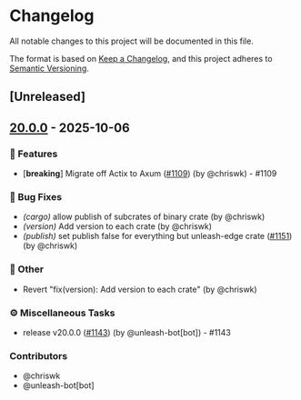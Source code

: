 # Changelog

All notable changes to this project will be documented in this file.

The format is based on [Keep a Changelog](https://keepachangelog.com/en/1.0.0/),
and this project adheres to [Semantic Versioning](https://semver.org/spec/v2.0.0.html).

## [Unreleased]

## [20.0.0](https://github.com/Unleash/unleash-edge/releases/tag/unleash-edge-backstage-v20.0.0) - 2025-10-06

### 🚀 Features
- [**breaking**] Migrate off Actix to Axum ([#1109](https://github.com/unleash/unleash-edge/issues/1109)) (by @chriswk) - #1109

### 🐛 Bug Fixes
- *(cargo)* allow publish of subcrates of binary crate (by @chriswk)
- *(version)* Add version to each crate (by @chriswk)
- *(publish)* set publish false for everything but unleash-edge crate ([#1151](https://github.com/unleash/unleash-edge/issues/1151)) (by @chriswk)

### 💼 Other
- Revert "fix(version): Add version to each crate" (by @chriswk)

### ⚙️ Miscellaneous Tasks
- release v20.0.0 ([#1143](https://github.com/unleash/unleash-edge/issues/1143)) (by @unleash-bot[bot]) - #1143

### Contributors

* @chriswk
* @unleash-bot[bot]
